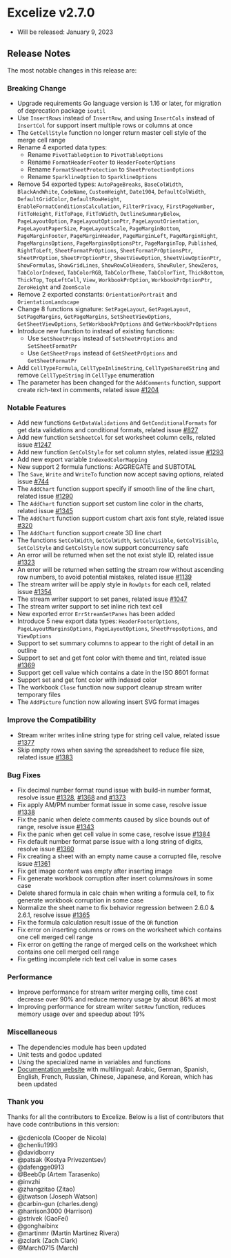 # Excelize v2.7.0

* Will be released: January 9, 2023

## Release Notes

The most notable changes in this release are:

### Breaking Change

* Upgrade requirements Go language version is 1.16 or later, for migration of deprecation package `ioutil`
* Use `InsertRows` instead of `InsertRow`, and using `InsertCols` instead of `InsertCol` for support insert multiple rows or columns at once
* The `GetCellStyle` function no longer return master cell style of the merge cell range
* Rename 4 exported data types:
  * Rename `PivotTableOption` to `PivotTableOptions`
  * Rename `FormatHeaderFooter` to `HeaderFooterOptions`
  * Rename `FormatSheetProtection` to `SheetProtectionOptions`
  * Rename `SparklineOption` to `SparklineOptions`
* Remove 54 exported types: `AutoPageBreaks`, `BaseColWidth`, `BlackAndWhite`, `CodeName`, `CustomHeight`, `Date1904`, `DefaultColWidth`, `DefaultGridColor`, `DefaultRowHeight`, `EnableFormatConditionsCalculation`, `FilterPrivacy`, `FirstPageNumber`, `FitToHeight`, `FitToPage`, `FitToWidth`, `OutlineSummaryBelow`, `PageLayoutOption`, `PageLayoutOptionPtr`, `PageLayoutOrientation`, `PageLayoutPaperSize`, `PageLayoutScale`, `PageMarginBottom`, `PageMarginFooter`, `PageMarginHeader`, `PageMarginLeft`, `PageMarginRight`, `PageMarginsOptions`, `PageMarginsOptionsPtr`, `PageMarginTop`, `Published`, `RightToLeft`, `SheetFormatPrOptions`, `SheetFormatPrOptionsPtr`, `SheetPrOption`, `SheetPrOptionPtr`, `SheetViewOption`, `SheetViewOptionPtr`, `ShowFormulas`, `ShowGridLines`, `ShowRowColHeaders`, `ShowRuler`, `ShowZeros`, `TabColorIndexed`, `TabColorRGB`, `TabColorTheme`, `TabColorTint`, `ThickBottom`, `ThickTop`, `TopLeftCell`, `View`, `WorkbookPrOption`, `WorkbookPrOptionPtr`, `ZeroHeight` and `ZoomScale`
* Remove 2 exported constants: `OrientationPortrait` and `OrientationLandscape`
* Change 8 functions signature: `SetPageLayout`, `GetPageLayout`, `SetPageMargins`, `GetPageMargins`, `SetSheetViewOptions`, `GetSheetViewOptions`, `SetWorkbookPrOptions` and `GetWorkbookPrOptions`
* Introduce new function to instead of existing functions:
  * Use `SetSheetProps` instead of `SetSheetPrOptions` and `SetSheetFormatPr`
  * Use `GetSheetProps` instead of `GetSheetPrOptions` and `GetSheetFormatPr`
* Add `CellTypeFormula`, `CellTypeInlineString`, `CellTypeSharedString` and remove `CellTypeString` in `CellType` enumeration
* The parameter has been changed for the `AddComments` function, support create rich-text in comments, related issue [#1204](https://github.com/xuri/excelize/issues/1204)

### Notable Features

* Add new functions `GetDataValidations` and `GetConditionalFormats` for get data validations and conditional formats, related issue [#827](https://github.com/xuri/excelize/issues/827)
* Add new function `SetSheetCol` for set worksheet column cells, related issue [#1247](https://github.com/xuri/excelize/issues/1247)
* Add new function `GetColStyle` for set column styles, related issue [#1293](https://github.com/xuri/excelize/issues/1293)
* Add new export variable `IndexedColorMapping`
* New support 2 formula functions: AGGREGATE and SUBTOTAL
* The `Save`, `Write` and `WriteTo` function now accept saving options, related issue [#744](https://github.com/xuri/excelize/issues/744)
* The `AddChart` function support specify if smooth line of the line chart, related issue [#1290](https://github.com/xuri/excelize/issues/1290)
* The `AddChart` function support set custom line color in the charts, related issue [#1345](https://github.com/xuri/excelize/issues/1345)
* The `AddChart` function support custom chart axis font style, related issue [#320](https://github.com/xuri/excelize/issues/320)
* The `AddChart` function support create 3D line chart
* The functions `SetColWidth`, `GetColWidth`, `SetColVisible`, `GetColVisible`, `SetColStyle` and `GetColStyle` now support concurrency safe
* An error will be returned when set the not exist style ID, related issue [#1323](https://github.com/xuri/excelize/issues/1323)
* An error will be returned when setting the stream row without ascending row numbers, to avoid potential mistakes, related issue [#1139](https://github.com/xuri/excelize/issues/1139)
* The stream writer will be apply style in `RowOpts` for each cell, related issue [#1354](https://github.com/xuri/excelize/issues/1354)
* The stream writer support to set panes, related issue [#1047](https://github.com/xuri/excelize/issues/1047)
* The stream writer support to set inline rich text cell
* New exported error `ErrStreamSetPanes` has been added
* Introduce 5 new export data types: `HeaderFooterOptions`, `PageLayoutMarginsOptions`, `PageLayoutOptions`, `SheetPropsOptions`, and `ViewOptions`
* Support to set summary columns to appear to the right of detail in an outline
* Support to set and get font color with theme and tint, related issue [#1369](https://github.com/xuri/excelize/issues/1369)
* Support get cell value which contains a date in the ISO 8601 format
* Support set and get font color with indexed color
* The workbook `Close` function now support cleanup stream writer temporary files
* The `AddPicture` function now allowing insert SVG format images

### Improve the Compatibility

* Stream writer writes inline string type for string cell value, related issue [#1377](https://github.com/xuri/excelize/issues/1377)
* Skip empty rows when saving the spreadsheet to reduce file size, related issue [#1383](https://github.com/xuri/excelize/issues/1383)

### Bug Fixes

* Fix decimal number format round issue with build-in number format, resolve issue [#1328](https://github.com/xuri/excelize/issues/1328), [#1368](https://github.com/xuri/excelize/issues/1368) and [#1373](https://github.com/xuri/excelize/issues/1373)
* Fix apply AM/PM number format issue in some case, resolve issue [#1338](https://github.com/xuri/excelize/issues/1338)
* Fix the panic when delete comments caused by slice bounds out of range, resolve issue [#1343](https://github.com/xuri/excelize/issues/1343)
* Fix the panic when get cell value in some case, resolve issue [#1384](https://github.com/xuri/excelize/issues/1384)
* Fix default number format parse issue with a long string of digits, resolve issue [#1360](https://github.com/xuri/excelize/issues/1360)
* Fix creating a sheet with an empty name cause a corrupted file, resolve issue [#1361](https://github.com/xuri/excelize/issues/1361)
* Fix get image content was empty after inserting image
* Fix generate workbook corruption after insert columns/rows in some case
* Delete shared formula in calc chain when writing a formula cell, to fix generate workbook corruption in some case
* Normalize the sheet name to fix behavior regression between 2.6.0 & 2.6.1, resolve issue [#1365](https://github.com/xuri/excelize/issues/1365)
* Fix the formula calculation result issue of the `OR` function
* Fix error on inserting columns or rows on the worksheet which contains one cell merged cell range
* Fix error on getting the range of merged cells on the worksheet which contains one cell merged cell range
* Fix getting incomplete rich text cell value in some cases

### Performance

* Improve performance for stream writer merging cells, time cost decrease over 90% and reduce memory usage by about 86% at most
* Improving performance for stream writer `SetRow` function, reduces memory usage over and speedup about 19%

### Miscellaneous

* The dependencies module has been updated
* Unit tests and godoc updated
* Using the specialized name in variables and functions
* [Documentation website](https://xuri.me/excelize) with multilingual: Arabic, German, Spanish, English, French, Russian, Chinese, Japanese, and Korean, which has been updated

### Thank you

Thanks for all the contributors to Excelize. Below is a list of contributors that have code contributions in this version:

* @cdenicola (Cooper de Nicola)
* @chenliu1993
* @davidborry
* @patsak (Kostya Privezentsev)
* @dafengge0913
* @Beeb0p (Artem Tarasenko)
* @invzhi
* @zhangzitao (Zitao)
* @jtwatson (Joseph Watson)
* @carbin-gun (charles.deng)
* @harrison3000 (Harrison)
* @strivek (GaoFei)
* @gonghaibinx
* @martinmr (Martin Martinez Rivera)
* @zclark (Zach Clark)
* @March0715 (March)
